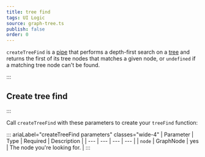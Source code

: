 ```yaml
---
title: tree find
tags: UI Logic
source: graph-tree.ts
publish: false
order: 0
---
```


`createTreeFind` is a [pipe](/docs/logic/pipes-overview) that performs a depth-first search on a [tree](/docs/logic/graph-overview#tree) and returns the first of its tree nodes that matches a given node, or `undefined` if a matching tree node can't be found.


:::
## Create tree find
:::

Call `createTreeFind` with these parameters to create your `treeFind` function:

::: ariaLabel="createTreeFind parameters" classes="wide-4"
| Parameter | Type | Required | Description |
| --- | --- | --- | --- |
| `node` | GraphNode | yes | The node you're looking for. |
:::

